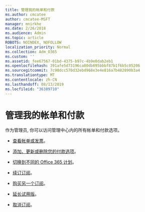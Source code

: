 ```yaml
---
title: 管理我的帐单和付款
ms.author: cmcatee
author: cmcatee-MSFT
manager: mnirkhe
ms.date: 2/26/2018
ms.audience: Admin
ms.topic: article
ROBOTS: NOINDEX, NOFOLLOW
localization_priority: Normal
ms.collection: Adm_O365
ms.custom: ''
ms.assetid: fee67567-01bd-4375-b97c-4b9e0dab2eb1
ms.openlocfilehash: 391afe5d73196ca80db695bbbf87b1f6b5c05206
ms.sourcegitcommit: 7c90dcc570d32ebd968e3e4e816a7b482890b3a4
ms.translationtype: MT
ms.contentlocale: zh-CN
ms.lasthandoff: 08/13/2019
ms.locfileid: "36389710"
---
```

# <a name="manage-my-bill-and-payments"></a>管理我的帐单和付款

作为管理员, 你可以访问管理中心内的所有帐单和付款选项。
  
- [查看帐单或发票](https://docs.microsoft.com/en-us/office365/admin/subscriptions-and-billing/view-your-bill-or-invoice)。

- [添加、更新或删除您的付款选项](https://docs.microsoft.com/en-us/office365/admin/subscriptions-and-billing/add-update-or-remove-credit-card-or-bank-account)。

- [切换到不同的 Office 365 计划](https://docs.microsoft.com/en-us/office365/admin/subscriptions-and-billing/switch-to-a-different-plan)。

- [续订订阅](https://docs.microsoft.com/en-us/office365/admin/subscriptions-and-billing/renew-your-subscription)。

- [购买另一个订阅](https://docs.microsoft.com/en-us/office365/admin/subscriptions-and-billing/buy-another-subscription)。

- [延长试用版](https://docs.microsoft.com/en-us/office365/admin/subscriptions-and-billing/extend-your-trial)。

- [取消订阅](https://docs.microsoft.com/en-us/office365/admin/subscriptions-and-billing/cancel-your-subscription)。